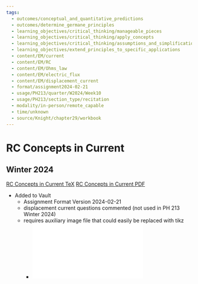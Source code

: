 ```yaml
---
tags:
  - outcomes/conceptual_and_quantitative_predictions
  - outcomes/determine_germane_principles
  - learning_objectives/critical_thinking/manageable_pieces
  - learning_objectives/critical_thinking/apply_concepts
  - learning_objectives/critical_thinking/assumptions_and_simplifications
  - learning_objectives/extend_principles_to_specific_applications
  - content/EM/current
  - content/EM/RC
  - content/EM/Ohms_law
  - content/EM/electric_flux
  - content/EM/displacement_current
  - format/assignment2024-02-21
  - usage/PH213/quarter/W2024/Week10
  - usage/PH213/section_type/recitation
  - modality/in-person/remote_capable
  - time/unknown
  - source/Knight/chapter29/workbook
---
```

# RC Concepts in Current
## Winter 2024
[RC Concepts in Current TeX](./RC_Concepts_in_Current_2024_03_28.tex)
[RC Concepts in Current PDF](./RC_Concepts_in_Current_2024_03_28.pdf)
* Added to Vault
	* Assignment Format Version 2024-02-21
	* displacement current questions commented (not used in PH 213 Winter 2024)
	* requires auxiliary image file that could easily be replaced with tikz
		* ![RC Concepts Circuit](./RC_Concepts_Circuit.pdf)